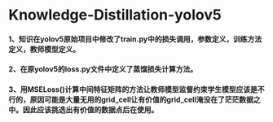 # Knowledge-Distillation-yolov5
#### 1、知识在yolov5原始项目中修改了train.py中的损失调用，参数定义，训练方法定义，教师模型定义。
#### 2、在原yolov5的loss.py文件中定义了蒸馏损失计算方法。

#### 3、用MSELoss()计算中间特征矩阵的方法让教师模型监督约束学生模型应该是不行的，原因可能是大量无用的grid_cell让有价值的grid_cell淹没在了茫茫数据之中。因此应该挑选出有价值的数据点后在使用。
